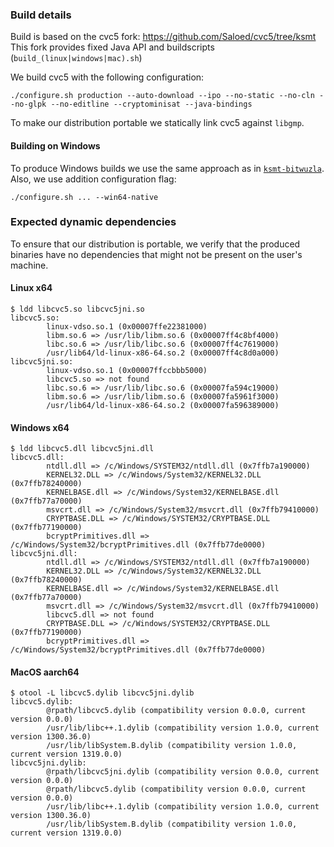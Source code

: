 ### Build details

Build is based on the cvc5 fork: https://github.com/Saloed/cvc5/tree/ksmt
This fork provides fixed Java API and buildscripts (`build_(linux|windows|mac).sh`)

We build cvc5 with the following configuration:
```shell
./configure.sh production --auto-download --ipo --no-static --no-cln --no-glpk --no-editline --cryptominisat --java-bindings
```
To make our distribution portable we statically link cvc5 against `libgmp`.

#### Building on Windows
To produce Windows builds we use the same approach as in [`ksmt-bitwuzla`](../../ksmt-bitwuzla/dist/build.md).
Also, we use addition configuration flag:
```shell
./configure.sh ... --win64-native
```

### Expected dynamic dependencies
To ensure that our distribution is portable, we verify that the produced binaries have no dependencies that might not be present on the user's machine.

#### Linux x64
```shell
$ ldd libcvc5.so libcvc5jni.so 
libcvc5.so:
        linux-vdso.so.1 (0x00007ffe22381000)
        libm.so.6 => /usr/lib/libm.so.6 (0x00007ff4c8bf4000)
        libc.so.6 => /usr/lib/libc.so.6 (0x00007ff4c7619000)
        /usr/lib64/ld-linux-x86-64.so.2 (0x00007ff4c8d0a000)
libcvc5jni.so:
        linux-vdso.so.1 (0x00007ffccbbb5000)
        libcvc5.so => not found
        libc.so.6 => /usr/lib/libc.so.6 (0x00007fa594c19000)
        libm.so.6 => /usr/lib/libm.so.6 (0x00007fa5961f3000)
        /usr/lib64/ld-linux-x86-64.so.2 (0x00007fa596389000)
```
#### Windows x64
```shell
$ ldd libcvc5.dll libcvc5jni.dll
libcvc5.dll:
        ntdll.dll => /c/Windows/SYSTEM32/ntdll.dll (0x7ffb7a190000)
        KERNEL32.DLL => /c/Windows/System32/KERNEL32.DLL (0x7ffb78240000)
        KERNELBASE.dll => /c/Windows/System32/KERNELBASE.dll (0x7ffb77a70000)
        msvcrt.dll => /c/Windows/System32/msvcrt.dll (0x7ffb79410000)
        CRYPTBASE.DLL => /c/Windows/SYSTEM32/CRYPTBASE.DLL (0x7ffb77190000)
        bcryptPrimitives.dll => /c/Windows/System32/bcryptPrimitives.dll (0x7ffb77de0000)
libcvc5jni.dll:
        ntdll.dll => /c/Windows/SYSTEM32/ntdll.dll (0x7ffb7a190000)
        KERNEL32.DLL => /c/Windows/System32/KERNEL32.DLL (0x7ffb78240000)
        KERNELBASE.dll => /c/Windows/System32/KERNELBASE.dll (0x7ffb77a70000)
        msvcrt.dll => /c/Windows/System32/msvcrt.dll (0x7ffb79410000)
        libcvc5.dll => not found
        CRYPTBASE.DLL => /c/Windows/SYSTEM32/CRYPTBASE.DLL (0x7ffb77190000)
        bcryptPrimitives.dll => /c/Windows/System32/bcryptPrimitives.dll (0x7ffb77de0000)
```
#### MacOS aarch64
```shell
$ otool -L libcvc5.dylib libcvc5jni.dylib 
libcvc5.dylib:
        @rpath/libcvc5.dylib (compatibility version 0.0.0, current version 0.0.0)
        /usr/lib/libc++.1.dylib (compatibility version 1.0.0, current version 1300.36.0)
        /usr/lib/libSystem.B.dylib (compatibility version 1.0.0, current version 1319.0.0)
libcvc5jni.dylib:
        @rpath/libcvc5jni.dylib (compatibility version 0.0.0, current version 0.0.0)
        @rpath/libcvc5.dylib (compatibility version 0.0.0, current version 0.0.0)
        /usr/lib/libc++.1.dylib (compatibility version 1.0.0, current version 1300.36.0)
        /usr/lib/libSystem.B.dylib (compatibility version 1.0.0, current version 1319.0.0)
```
